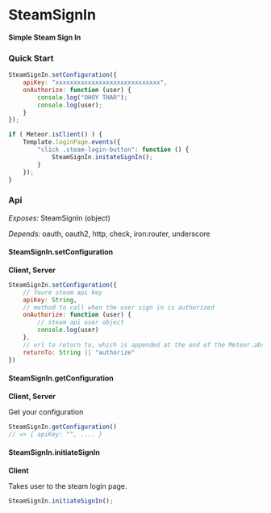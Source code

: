 # SteamSignIn

**Simple Steam Sign In**

### Quick Start

```javascript
SteamSignIn.setConfiguration({
    apiKey: "xxxxxxxxxxxxxxxxxxxxxxxxxxxxx",
    onAuthorize: function (user) {
        console.log("OHOY THAR");
        console.log(user);
    }
});

if ( Meteor.isClient() ) {
    Template.loginPage.events({
        "click .steam-login-button": function () {
            SteamSignIn.initateSignIn();
        }
    });
}
```

### Api

*Exposes:* SteamSignIn (object)

*Depends:* oauth, oauth2, http, check, iron:router, underscore

#### SteamSignIn.setConfiguration

**Client, Server**

```javascript
SteamSignIn.setConfiguration({
    // Youre steam api key
    apiKey: String,
    // method to call when the user sign in is authorized
    onAuthorize: function (user) {
        // steam api user object
        console.log(user)
    },
    // url to return to, which is appended at the end of the Meteor.absoluteUr
    returnTo: String || "authorize"
})
```

#### SteamSignIn.getConfiguration

**Client, Server**

Get your configuration

```javascript
SteamSignIn.getConfiguration()
// => { apiKey: "", .... }
```

#### SteamSignIn.initiateSignIn

**Client**

Takes user to the steam login page.

```javascript
SteamSignIn.initiateSignIn();
```